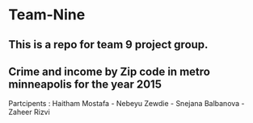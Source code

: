 # Team-Nine
This is a repo for team 9 project group.
-----------------------------------------
Crime and income by Zip code in metro minneapolis for the year 2015
-----------------------------------------
Partcipents : Haitham Mostafa - Nebeyu Zewdie - Snejana Balbanova - Zaheer Rizvi
